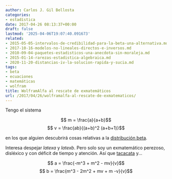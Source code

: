 ```yaml
---
author: Carlos J. Gil Bellosta
categories:
- estadística
date: 2017-04-26 08:13:37+00:00
draft: false
lastmod: '2025-04-06T19:07:40.091673'
related:
- 2015-05-05-intervalos-de-credibilidad-para-la-beta-una-alternativa.md
- 2017-10-16-modelos-no-lineales-directos-e-inversos.md
- 2010-09-04-paquetes-estadisticos-una-anecdota-sin-moraleja.md
- 2015-01-14-rarezas-estadistica-algebraica.md
- 2020-11-20-distancias-iv-la-solucion-rapida-y-sucia.md
tags:
- beta
- ecuaciones
- matemáticas
- wolfram
title: WolframAlfa al rescate de exmatemáticos
url: /2017/04/26/wolframalfa-al-rescate-de-exmatematicos/
---
```


Tengo el sistema


$$ m = \frac{a}{a+b}$$
$$ v = \frac{ab}{(a+b)^2 (a+b+1)}$$

en los que alguien descubrirá cosas relativas a la [distribución beta](https://en.wikipedia.org/wiki/Beta_distribution).

Interesa despejar $latex a$ y $latex b$. Pero solo soy un exmatemático perezoso, disléxico y con déficit de tiempo y atención. Así que [tacacata](https://www.wolframalpha.com/input/?i=x+%2F(x%2By)+%3D+m,+x*y+%2F((x%2By)*(x%2By)+*(x+%2B+y+%2B1))+%3D+v) y...


$$ a = \frac{-m^3 + m^2 - mv}{v}$$
$$ b = \frac{m^3 - 2m^2 + mv + m -v}{v}$$